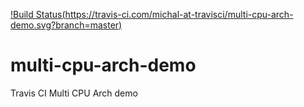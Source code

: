 [!Build Status(https://travis-ci.com/michal-at-travisci/multi-cpu-arch-demo.svg?branch=master)](https://travis-ci.com/michal-at-travisci/multi-cpu-arch-demo.svg?branch=mast)

# multi-cpu-arch-demo
Travis CI Multi CPU Arch demo
